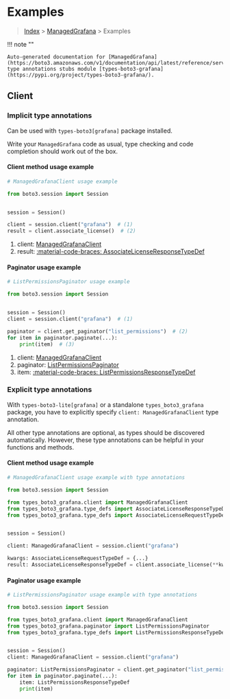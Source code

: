 # Examples

> [Index](../README.md) > [ManagedGrafana](./README.md) > Examples

!!! note ""

    Auto-generated documentation for [ManagedGrafana](https://boto3.amazonaws.com/v1/documentation/api/latest/reference/services/grafana.html#managedgrafana)
    type annotations stubs module [types-boto3-grafana](https://pypi.org/project/types-boto3-grafana/).

## Client

### Implicit type annotations

Can be used with `types-boto3[grafana]` package installed.

Write your `ManagedGrafana` code as usual,
type checking and code completion should work out of the box.


#### Client method usage example

```python
# ManagedGrafanaClient usage example

from boto3.session import Session


session = Session()

client = session.client("grafana")  # (1)
result = client.associate_license()  # (2)
```

1. client: [ManagedGrafanaClient](./client.md)
2. result: [:material-code-braces: AssociateLicenseResponseTypeDef](./type_defs.md#associatelicenseresponsetypedef)



#### Paginator usage example

```python
# ListPermissionsPaginator usage example

from boto3.session import Session


session = Session()
client = session.client("grafana")  # (1)

paginator = client.get_paginator("list_permissions")  # (2)
for item in paginator.paginate(...):
    print(item)  # (3)
```

1. client: [ManagedGrafanaClient](./client.md)
2. paginator: [ListPermissionsPaginator](./paginators.md#listpermissionspaginator)
3. item: [:material-code-braces: ListPermissionsResponseTypeDef](./type_defs.md#listpermissionsresponsetypedef)




### Explicit type annotations

With `types-boto3-lite[grafana]`
or a standalone `types_boto3_grafana` package, you have to explicitly specify `client: ManagedGrafanaClient` type annotation.

All other type annotations are optional, as types should be discovered automatically.
However, these type annotations can be helpful in your functions and methods.


#### Client method usage example

```python
# ManagedGrafanaClient usage example with type annotations

from boto3.session import Session

from types_boto3_grafana.client import ManagedGrafanaClient
from types_boto3_grafana.type_defs import AssociateLicenseResponseTypeDef
from types_boto3_grafana.type_defs import AssociateLicenseRequestTypeDef


session = Session()

client: ManagedGrafanaClient = session.client("grafana")

kwargs: AssociateLicenseRequestTypeDef = {...}
result: AssociateLicenseResponseTypeDef = client.associate_license(**kwargs)
```



#### Paginator usage example

```python
# ListPermissionsPaginator usage example with type annotations

from boto3.session import Session

from types_boto3_grafana.client import ManagedGrafanaClient
from types_boto3_grafana.paginator import ListPermissionsPaginator
from types_boto3_grafana.type_defs import ListPermissionsResponseTypeDef


session = Session()
client: ManagedGrafanaClient = session.client("grafana")

paginator: ListPermissionsPaginator = client.get_paginator("list_permissions")
for item in paginator.paginate(...):
    item: ListPermissionsResponseTypeDef
    print(item)
```




